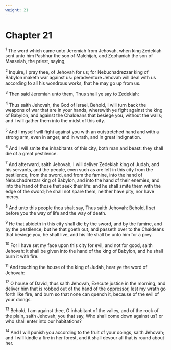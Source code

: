 ```yaml
---
weight: 21
---
```


# Chapter 21

<sup>1</sup> The word which came unto Jeremiah from Jehovah, when king Zedekiah sent unto him Pashhur the son of Malchijah, and Zephaniah the son of Maaseiah, the priest, saying, 

<sup>2</sup> Inquire, I pray thee, of Jehovah for us; for Nebuchadrezzar king of Babylon maketh war against us: peradventure Jehovah will deal with us according to all his wondrous works, that he may go up from us. 

<sup>3</sup> Then said Jeremiah unto them, Thus shall ye say to Zedekiah: 

<sup>4</sup> Thus saith Jehovah, the God of Israel, Behold, I will turn back the weapons of war that are in your hands, wherewith ye fight against the king of Babylon, and against the Chaldeans that besiege you, without the walls; and I will gather them into the midst of this city. 

<sup>5</sup> And I myself will fight against you with an outstretched hand and with a strong arm, even in anger, and in wrath, and in great indignation. 

<sup>6</sup> And I will smite the inhabitants of this city, both man and beast: they shall die of a great pestilence. 

<sup>7</sup> And afterward, saith Jehovah, I will deliver Zedekiah king of Judah, and his servants, and the people, even such as are left in this city from the pestilence, from the sword, and from the famine, into the hand of Nebuchadrezzar king of Babylon, and into the hand of their enemies, and into the hand of those that seek their life: and he shall smite them with the edge of the sword; he shall not spare them, neither have pity, nor have mercy. 

<sup>8</sup> And unto this people thou shalt say, Thus saith Jehovah: Behold, I set before you the way of life and the way of death. 

<sup>9</sup> He that abideth in this city shall die by the sword, and by the famine, and by the pestilence; but he that goeth out, and passeth over to the Chaldeans that besiege you, he shall live, and his life shall be unto him for a prey. 

<sup>10</sup> For I have set my face upon this city for evil, and not for good, saith Jehovah: it shall be given into the hand of the king of Babylon, and he shall burn it with fire. 

<sup>11</sup> And touching the house of the king of Judah, hear ye the word of Jehovah: 

<sup>12</sup> O house of David, thus saith Jehovah, Execute justice in the morning, and deliver him that is robbed out of the hand of the oppressor, lest my wrath go forth like fire, and burn so that none can quench it, because of the evil of your doings. 

<sup>13</sup> Behold, I am against thee, O inhabitant of the valley, and of the rock of the plain, saith Jehovah; you that say, Who shall come down against us? or who shall enter into our habitations? 

<sup>14</sup> And I will punish you according to the fruit of your doings, saith Jehovah; and I will kindle a fire in her forest, and it shall devour all that is round about her. 


